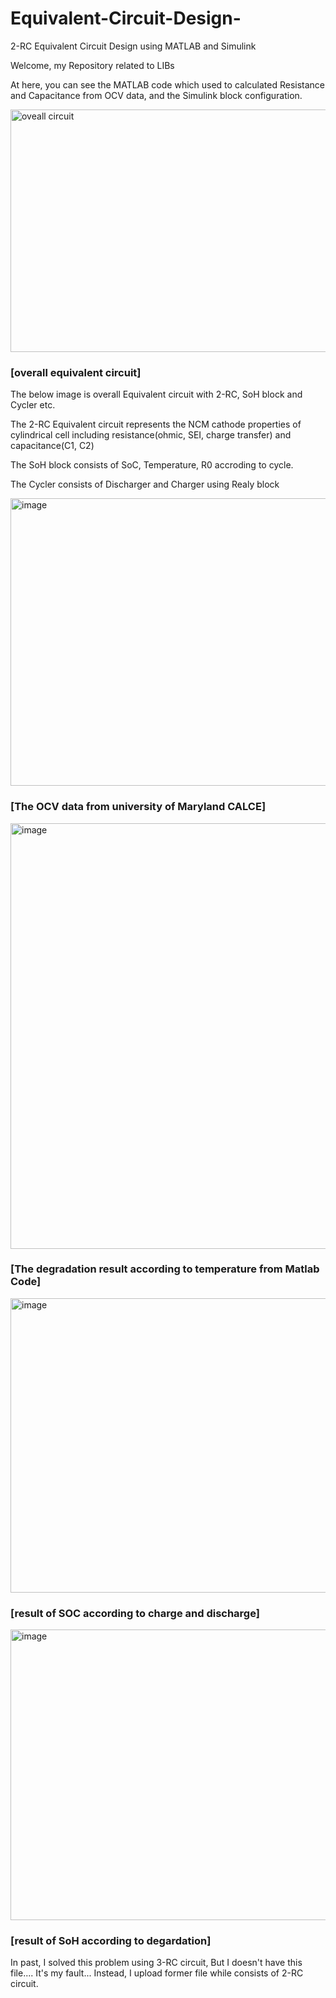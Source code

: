 # Equivalent-Circuit-Design-
2-RC Equivalent Circuit Design using MATLAB and Simulink


Welcome, my Repository related to LIBs

At here, you can see the MATLAB code which used to calculated Resistance and Capacitance from OCV data, and the Simulink block configuration.

<img width="1186" height="388" alt="oveall circuit" src="https://github.com/user-attachments/assets/9396ca84-470a-4dbc-bafb-c69d9116acf3" />

### [overall equivalent circuit]

The below image is overall Equivalent circuit with 2-RC, SoH block and Cycler etc.

The 2-RC Equivalent circuit represents the NCM cathode properties of cylindrical cell including resistance(ohmic, SEI, charge transfer) and capacitance(C1, C2)

The SoH block consists of SoC, Temperature, R0 accroding to cycle.

The Cycler consists of Discharger and Charger using Realy block


<img width="689" height="460" alt="image" src="https://github.com/user-attachments/assets/e52a0b10-9125-4f75-b094-a87ce3b179c7" />


### [The OCV data from university of Maryland CALCE]



<img width="1033" height="681" alt="image" src="https://github.com/user-attachments/assets/42472064-32d2-4fda-86c4-7484e196cf13" />


### [The degradation result according to temperature from Matlab Code]



<img width="913" height="471" alt="image" src="https://github.com/user-attachments/assets/b2e18b37-5318-4826-ae86-31658d997995" />


### [result of SOC according to charge and discharge]



<img width="921" height="465" alt="image" src="https://github.com/user-attachments/assets/9d1b474d-8cd3-4e9d-a9e8-15b703c2f56e" />


### [result of SoH according to degardation]
In past, I solved this problem using 3-RC circuit, But I doesn't have this file.... It's my fault...
Instead, I upload former file while consists of 2-RC circuit. 



